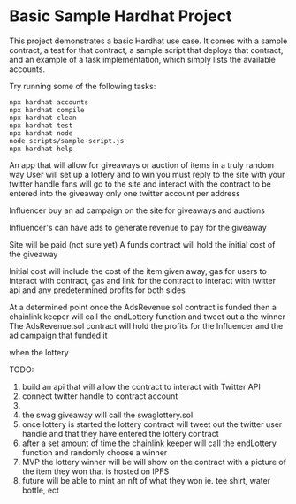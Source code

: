 # Basic Sample Hardhat Project

This project demonstrates a basic Hardhat use case. It comes with a sample contract, a test for that contract, a sample script that deploys that contract, and an example of a task implementation, which simply lists the available accounts.

Try running some of the following tasks:

```shell
npx hardhat accounts
npx hardhat compile
npx hardhat clean
npx hardhat test
npx hardhat node
node scripts/sample-script.js
npx hardhat help
```

An app that will allow for giveaways or auction of items in a truly random way
User will set up a lottery and to win you must reply to the site with your twitter handle
fans will go to the site and interact with the contract to be entered into the giveaway
only one twitter account per address

Influencer buy an ad campaign on the site for giveaways and auctions

Influencer's can have ads to generate revenue to pay for the giveaway

Site will be paid (not sure yet)
A funds contract will hold the initial cost of the giveaway

Initial cost will include the cost of the item given away, gas for users to interact with contract,
gas and link for the contract to interact with twitter api and any predetermined profits for both sides

At a determined point once the AdsRevenue.sol contract is funded then a chainlink keeper will call the endLottery function and tweet out a the winner
The AdsRevenue.sol contract will hold the profits for the Influencer and the ad campaign that funded it

when the lottery

TODO:

1. build an api that will allow the contract to interact with Twitter API
2. connect twitter handle to contract account
3.
4. the swag giveaway will call the swaglottery.sol
5. once lottery is started the lottery contract will tweet out the twitter user handle and that they have entered the lottery contract
6. after a set amount of time the chainlink keeper will call the endLottery function and randomly choose a winner
7. MVP the lottery winner will be will show on the contract with a picture of the item they won that is hosted on IPFS
8. future will be able to mint an nft of what they won ie. tee shirt, water bottle, ect
